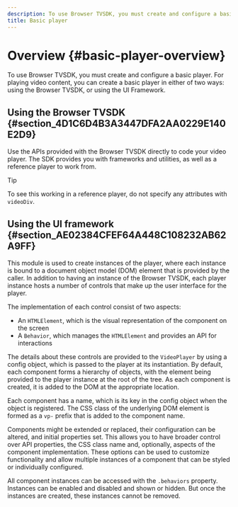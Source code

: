 ```yaml
---
description: To use Browser TVSDK, you must create and configure a basic player. For playing video content, you can create a basic player in either of two ways  using the Browser TVSDK, or using the UI Framework.
title: Basic player
---
```


# Overview {#basic-player-overview}

To use Browser TVSDK, you must create and configure a basic player. For playing video content, you can create a basic player in either of two ways: using the Browser TVSDK, or using the UI Framework.

## Using the Browser TVSDK {#section_4D1C6D4B3A3447DFA2AA0229E140E2D9}

Use the APIs provided with the Browser TVSDK directly to code your video player. The SDK provides you with frameworks and utilities, as well as a reference player to work from. 

>[!TIP]
>
>To see this working in a reference player, do not specify any attributes with `videoDiv`.

## Using the UI framework {#section_AE02384CFEF64A448C108232AB62A9FF}

This module is used to create instances of the player, where each instance is bound to a document object model (DOM) element that is provided by the caller. In addition to having an instance of the Browser TVSDK, each player instance hosts a number of controls that make up the user interface for the player.

The implementation of each control consist of two aspects:

* An `HTMLElement`, which is the visual representation of the component on the screen 
* A `Behavior`, which manages the `HTMLElement` and provides an API for interactions

The details about these controls are provided to the `VideoPlayer` by using a config object, which is passed to the player at its instantiation. By default, each component forms a hierarchy of objects, with the element being provided to the player instance at the root of the tree. As each component is created, it is added to the DOM at the appropriate location.

Each component has a name, which is its key in the config object when the object is registered. The CSS class of the underlying DOM element is formed as a `vp-` prefix that is added to the component name.

Components might be extended or replaced, their configuration can be altered, and initial properties set. This allows you to have broader control over API properties, the CSS class name and, optionally, aspects of the component implementation. These options can be used to customize functionality and allow multiple instances of a component that can be styled or individually configured.

All component instances can be accessed with the `.behaviors` property. Instances can be enabled and disabled and shown or hidden. But once the instances are created, these instances cannot be removed. 
